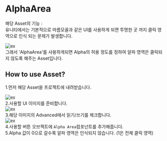 # AlphaArea

해당 Asset의 기능 :  
유니티에서는 기본적으로 마름모꼴과 같은 UI를 사용하게 되면 투명한 곳 까지 클릭 영역으로 인식 되는 문제가 발생합니다.  

![ex](https://github.com/bnm000215/unityUIAlphaArea/blob/master/Documentation~/Image/i0.png)  
그래서 'AlphaArea'를 사용하게되면 Alpha의 허용 정도를 정하여 알파 영역은 클릭되지 않도록 해주는 Asset입니다.

## How to use Asset?
1.먼저 해당 Asset을 프로젝트에 내려받습니다.

![ex](https://github.com/bnm000215/unityUIAlphaArea/blob/master/Documentation~/Image/i1.png)  
2.사용할 UI 이미지를 준비합니다.  
![ex](https://github.com/bnm000215/unityUIAlphaArea/blob/master/Documentation~/Image/i2.png)    
3.해당 이미지의 Advanced에서 읽기/쓰기를 체크합니다.  
![ex](https://github.com/bnm000215/unityUIAlphaArea/blob/master/Documentation~/Image/i3.png)    
4.사용할 버튼 오브젝트에 `Alpha Area`컴포넌트를 추가해줍니다.  
5.Alpha 값이 0으로 갈수록 알파 영역은 인식되지 않습니다. (1은 전체 클릭 영역)
